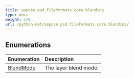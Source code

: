 ```yaml
---
title: aspose.psd.fileformats.core.blending
type: docs
weight: 170
url: /python-net/aspose.psd.fileformats.core.blending/
---
```





## **Enumerations**
| **Enumeration** | **Description** |
| :- | :- |
| [BlendMode](/psd/python-net/aspose.psd.fileformats.core.blending/blendmode/) | The layer blend mode. |
